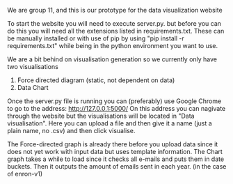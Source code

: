 We are group 11, and this is our prototype for the data visualization website

To start the website you will need to execute server.py. but before you can do this you will need all the extensions
listed in requirements.txt. These can be manually installed or with use of pip by using 
"pip install -r requirements.txt" while being in the python environment you want to use.




We are a bit behind on visualisation generation so we currently only have two visualisations
1. Force directed diagram (static, not dependent on data)
2. Data Chart


Once the server.py file is running you can (preferably) use Google Chrome to go to the address: http://127.0.0.1:5000/
On this address you can nagivate through the website but the visualisations will be located in "Data visualisation".
Here you can upload a file and then give it a name (just a plain name, no .csv) and then click visualise.

The Force-directed graph is already there before you upload data since it does not yet work with input data but uses
template information. The Chart graph takes a while to load since it checks all e-mails and puts them in date buckets.
Then it outputs the amount of emails sent in each year. (in the case of enron-v1)
